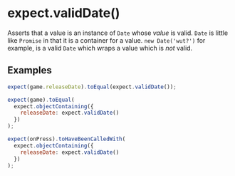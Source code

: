 # expect.validDate()

Asserts that a value is an instance of `Date` whose _value_ is valid. `Date` is little like `Promise` in that it is a
container for a value. `new Date('wut?')` for example, is a valid `Date` which wraps a value which is _not_ valid.

## Examples

```js
expect(game.releaseDate).toEqual(expect.validDate());
```

```js
expect(game).toEqual(
  expect.objectContaining({
    releaseDate: expect.validDate()
  })
);
```

```js
expect(onPress).toHaveBeenCalledWith(
  expect.objectContaining({
    releaseDate: expect.validDate()
  })
);
```
